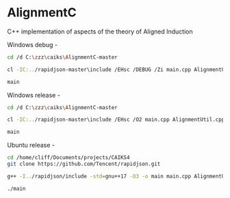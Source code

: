 # AlignmentC
C++ implementation of aspects of the theory of Aligned Induction 

Windows debug -
```sh
cd /d C:\zzz\caiks\AlignmentC-master

cl -IC:../rapidjson-master\include /EHsc /DEBUG /Zi main.cpp AlignmentUtil.cpp Alignment.cpp AlignmentApprox.cpp AlignmentAeson.cpp 

main
```
Windows release -
```sh
cd /d C:\zzz\caiks\AlignmentC-master

cl -IC:../rapidjson-master\include /EHsc /O2 main.cpp AlignmentUtil.cpp Alignment.cpp AlignmentApprox.cpp AlignmentAeson.cpp 

main
```
Ubuntu release -
```sh
cd /home/cliff/Documents/projects/CAIKS4
git clone https://github.com/Tencent/rapidjson.git

g++ -I../rapidjson/include -std=gnu++17 -O3 -o main main.cpp AlignmentUtil.cpp Alignment.cpp AlignmentApprox.cpp AlignmentAeson.cpp 

./main

```
